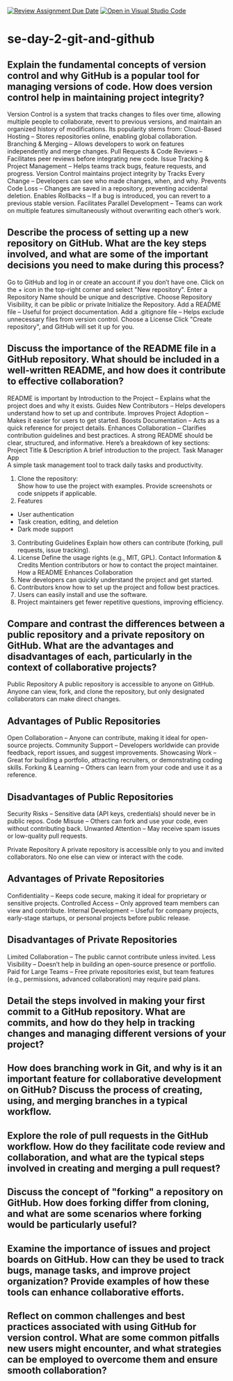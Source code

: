 [![Review Assignment Due Date](https://classroom.github.com/assets/deadline-readme-button-22041afd0340ce965d47ae6ef1cefeee28c7c493a6346c4f15d667ab976d596c.svg)](https://classroom.github.com/a/8wgCKhpZ)
[![Open in Visual Studio Code](https://classroom.github.com/assets/open-in-vscode-2e0aaae1b6195c2367325f4f02e2d04e9abb55f0b24a779b69b11b9e10269abc.svg)](https://classroom.github.com/online_ide?assignment_repo_id=18441415&assignment_repo_type=AssignmentRepo)
# se-day-2-git-and-github
## Explain the fundamental concepts of version control and why GitHub is a popular tool for managing versions of code. How does version control help in maintaining project integrity?
Version Control is a system that tracks changes to files over time, allowing multiple people to collaborate, revert to previous versions, and maintain an organized history of modifications. Its popularity stems from:
Cloud-Based Hosting – Stores repositories online, enabling global collaboration.
Branching & Merging – Allows developers to work on features independently and merge changes.
Pull Requests & Code Reviews – Facilitates peer reviews before integrating new code.
Issue Tracking & Project Management – Helps teams track bugs, feature requests, and progress.
Version Control maintains project integrity by
Tracks Every Change – Developers can see who made changes, when, and why.
Prevents Code Loss – Changes are saved in a repository, preventing accidental deletion.
Enables Rollbacks – If a bug is introduced, you can revert to a previous stable version.
Facilitates Parallel Development – Teams can work on multiple features simultaneously without overwriting each other’s work.


## Describe the process of setting up a new repository on GitHub. What are the key steps involved, and what are some of the important decisions you need to make during this process?
Go to GitHub and log in or create an account if you don’t have one.
Click on the + icon in the top-right corner and select "New repository". Enter a Repository Name should be unique and descriptive.
Choose Repository Visibility, it can be piblic or private
 Initialize the Repository. Add a README file – Useful for project documentation. Add a .gitignore file – Helps exclude unnecessary files from version control. Choose a License 
 Click "Create repository", and GitHub will set it up for you.

 
## Discuss the importance of the README file in a GitHub repository. What should be included in a well-written README, and how does it contribute to effective collaboration?
README is important by
Introduction to the Project – Explains what the project does and why it exists.
Guides New Contributors – Helps developers understand how to set up and contribute.
Improves Project Adoption – Makes it easier for users to get started.
Boosts Documentation – Acts as a quick reference for project details.
Enhances Collaboration – Clarifies contribution guidelines and best practices.
A strong README should be clear, structured, and informative. Here’s a breakdown of key sections:
Project Title & Description
A brief introduction to the project.
Task Manager App  
A simple task management tool to track daily tasks and productivity.  
1. Clone the repository:  
Show how to use the project with examples.
Provide screenshots or code snippets if applicable.
2. Features  
- User authentication  
- Task creation, editing, and deletion  
- Dark mode support  
3. Contributing Guidelines
Explain how others can contribute (forking, pull requests, issue tracking).
4. License
Define the usage rights (e.g., MIT, GPL).
Contact Information & Credits
Mention contributors or how to contact the project maintainer.
How a README Enhances Collaboration
1. New developers can quickly understand the project and get started.
2. Contributors know how to set up the project and follow best practices.
3. Users can easily install and use the software.
4. Project maintainers get fewer repetitive questions, improving efficiency.


## Compare and contrast the differences between a public repository and a private repository on GitHub. What are the advantages and disadvantages of each, particularly in the context of collaborative projects?

Public Repository
A public repository is accessible to anyone on GitHub. Anyone can view, fork, and clone the repository, but only designated collaborators can make direct changes.

## Advantages of Public Repositories
Open Collaboration – Anyone can contribute, making it ideal for open-source projects.
Community Support – Developers worldwide can provide feedback, report issues, and suggest improvements.
Showcasing Work – Great for building a portfolio, attracting recruiters, or demonstrating coding skills.
Forking & Learning – Others can learn from your code and use it as a reference.

## Disadvantages of Public Repositories
Security Risks – Sensitive data (API keys, credentials) should never be in public repos.
Code Misuse – Others can fork and use your code, even without contributing back.
Unwanted Attention – May receive spam issues or low-quality pull requests.

Private Repository
A private repository is accessible only to you and invited collaborators. No one else can view or interact with the code.
## Advantages of Private Repositories
Confidentiality – Keeps code secure, making it ideal for proprietary or sensitive projects.
Controlled Access – Only approved team members can view and contribute.
Internal Development – Useful for company projects, early-stage startups, or personal projects before public release.

## Disadvantages of Private Repositories
Limited Collaboration – The public cannot contribute unless invited.
Less Visibility – Doesn’t help in building an open-source presence or portfolio.
Paid for Large Teams – Free private repositories exist, but team features (e.g., permissions, advanced collaboration) may require paid plans.

## Detail the steps involved in making your first commit to a GitHub repository. What are commits, and how do they help in tracking changes and managing different versions of your project?

## How does branching work in Git, and why is it an important feature for collaborative development on GitHub? Discuss the process of creating, using, and merging branches in a typical workflow.

## Explore the role of pull requests in the GitHub workflow. How do they facilitate code review and collaboration, and what are the typical steps involved in creating and merging a pull request?

## Discuss the concept of "forking" a repository on GitHub. How does forking differ from cloning, and what are some scenarios where forking would be particularly useful?

## Examine the importance of issues and project boards on GitHub. How can they be used to track bugs, manage tasks, and improve project organization? Provide examples of how these tools can enhance collaborative efforts.

## Reflect on common challenges and best practices associated with using GitHub for version control. What are some common pitfalls new users might encounter, and what strategies can be employed to overcome them and ensure smooth collaboration?
